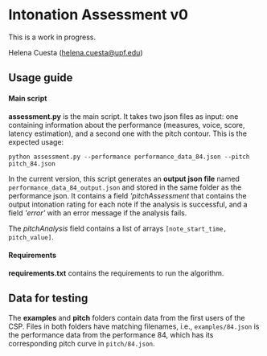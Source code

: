 # Intonation Assessment v0

This is a work in progress.

Helena Cuesta (helena.cuesta@upf.edu)

## Usage guide

#### Main script

**assessment.py** is the main script. It takes two json files as input: one containing information about the 
performance (measures, voice, score, latency estimation), and a second one with the pitch contour. This is the expected
usage:
```
python assessment.py --performance performance_data_84.json --pitch pitch_84.json
```

In the current version, this script generates an **output json file** named `performance_data_84_output.json` and stored 
in the same folder as the performance json. It contains a field *'pitchAssessment* that contains the output intonation 
rating for each note if the analysis is successful, and a field *'error'* with an error message if the analysis fails.

The *pitchAnalysis* field contains a list of arrays `[note_start_time, pitch_value]`.

#### Requirements
**requirements.txt** contains the requirements to run the algorithm.


## Data for testing

The **examples** and **pitch** folders contain data from the first users of the CSP. Files in both folders have
matching filenames, i.e., `examples/84.json` is the performance data from the performance 84, which has its
corresponding pitch curve in `pitch/84.json`. 

